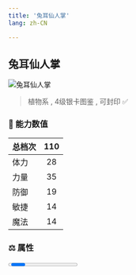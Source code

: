 ```yaml
---
title: '兔耳仙人掌'
lang: zh-CN

---
```


<RouterBack />

## 兔耳仙人掌

![兔耳仙人掌](https://user-images.githubusercontent.com/78347270/115957211-08408900-a53c-11eb-8551-2e4ed43be711.gif) 

> 植物系 , 4级银卡图鉴<Card :type="1" /> , 可封印 ✅ 


### 💪 能力数值

| 总档次       | 110            |
| :----------- |:-------------:|
| 体力      | 28   <Stars :number="3" />  |
| 力量      | 35   <Stars :number="3.5" />  |
| 防御      | 19   <Stars :number="2" />  | 
| 敏捷      | 14  <Stars :number="1.5" />  | 
| 魔法      | 14  <Stars :number="1.5" />   | 


### ⚖️ 属性


<Progress earth :number="0" />

<Progress water :number="0" />

<Progress fire :number="5" />

<Progress wind :number="5" />

### ✨ 技能栏 <Strong>8个</Strong>

- 攻击
- 防御

### 👶 1级出现点

- 索奇亚岛大沙漠， 参考坐标(627,302)






